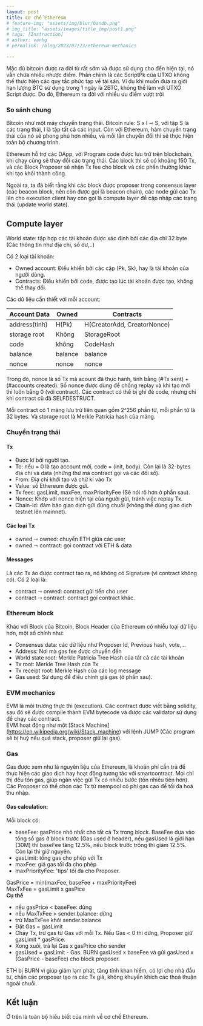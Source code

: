 ```yaml
---
layout: post
title: Cơ chế Ethereum
# feature-img: "assets/img/blur/bandb.png"
# img_title: "assets/images/title_img/post1.png"
# tags: [Instruction]
# author: vanhg
# permalink: /blog/2023/07/23/ethereum-mechanics

---
```


Mặc dù bitcoin được ra đời từ rất sớm và được sử dụng cho đến hiện tại, nó vẫn chứa nhiều nhược điểm. Phần chính là các ScriptPk của UTXO không thể thực hiện các quy tắc phức tạp về tài sản. Ví dụ khi muốn đưa ra giới hạn lượng BTC sử dụng trong 1 ngày là 2BTC, không thể làm với UTXO Script được. Do đó, Ethereum ra đời với nhiều ưu điểm vượt trội

### So sánh chung
Bitcoin như một máy chuyển trạng thái. Bitcoin rule: S x I ⇾ S, với tập S là các trạng thái, I là tập tất cả các input. Còn với Ethereum, hàm chuyển trạng thái của nó sẽ phong phú hơn nhiều, và mỗi lần chuyển đổi thì sẽ thực hiện toàn bộ chương trình. 

Ethereum hỗ trợ các DApp, với Program code được lưu trữ trên blockchain, khi chạy cũng sẽ thay đổi các trạng thái. Các block thì sẽ có khoảng 150 Tx, và các Block Proposer sẽ nhận Tx fee cho block và các phần thưởng khác khi tạo khối thành công. 

Ngoài ra, ta đã biết rằng khi các block được proposer trong consensus layer (các beacon block, nên còn được gọi là beacon chain), các node gửi các Tx lên cho execution client hay còn gọi là compute layer để cập nhập các trạng thái (update world state).
## Compute layer
World state: tập hợp các tài khoản được xác định bởi các địa chỉ 32 byte (Các thông tin như địa chỉ, số dư,..)

Có 2 loại tài khoản:
- Owned account: Điều khiển bởi các cặp (Pk, Sk), hay là tài khoản của người dùng.
- Contracts: Điều khiển bởi code, được tạo lúc tài khoản được tạo, không thể thay đổi.

Các dữ liệu cần thiết với mỗi account:

| Account Data   |   Owned     |Contracts                      |
|----------------|-------------|-------------------------------|
| address(tính)  |   H(Pk)     |   H(CreatorAdd, CreatorNonce) |
| storage root   | Không       |   StorageRoot                 |
| code           | không       |   CodeHash                    |
| balance        | balance     |   balance                     |
| nonce          | nonce       |   nonce                       |

Trong đó, nonce là số Tx mà acount đã thực hành, tính bằng (#Tx sent) + (#accounts created). Số nonce được dùng để chống replay và khi tạo mới thì luôn bằng 0 (với contract).  Các contract có thể bị ghi đè code, nhưng chỉ khi contract cũ đã SELFDESTRUCT.   

Mỗi contract có 1 mảng lưu trữ liên quan gồm 2^256 phần tử, mỗi phần tử là 32 bytes. Và storage root là Merkle Patricia hash của mảng.

### Chuyển trạng thái
#### Tx
- Được kí bởi người tạo.
- To: nếu = 0 là tạo account mới, code = (init, body). Còn lại là 32-bytes địa chỉ và data (những thứ mà contract gọi và các đối số).
- From: Địa chỉ khởi tạo và chữ kí vào Tx
- Value: số Ethereum được gửi.
- Tx fees: gasLimit, maxFee, maxPriorityFee (Sẽ nói rõ hơn ở phần sau).
- Nonce: Khớp với nonce hiện tại của người gửi, tránh việc replay Tx.
- Chain-id: đảm bảo giao dịch gửi đúng chuỗi (không thể dùng giao dịch testnet lên mainnet).

#### Các loại Tx
- owned ⇾ owned: chuyển ETH giữa các user
- owned ⇾ contract: gọi contract với ETH & data

#### Messages
Là các Tx ảo được contract tạo ra, nó không có Signature (vì contract không có). Có 2 loại là:
- contract ⇾ onwed: contract gửi tiền cho user
- contract ⇾ contract: contract gọi contract khác.

### Ethereum block 
Khác với Block của Bitcoin, Block Header của Ethereum có nhiều loại dữ liệu hơn, một số chính như:
- Consensus data: các dữ liệu như Proposer Id, Previous hash, vote,...
- Address: Nơi mà gas fee được chuyển đến
- World state root: Merkle Patricia Tree Hash của tất cả các tài khoản
- Tx root: Merkle Tree Hash của Tx
- Tx receipt root: Merkle Hash của các log message
- Gas used: Sử dụng để điều chỉnh giá gas (ở phần sau).

### EVM mechanics
EVM là môi trường thực thi (execution). Các contract được viết bằng solidity, sau đó sẽ được compile thành EVM bytecode và được các validator sử dụng để chạy các contract. <br>
EVM hoạt động như một [Stack Machine] (https://en.wikipedia.org/wiki/Stack_machine) với lệnh JUMP (Các program sẽ bị huỷ nếu quá stack, proposer giữ lại gas).

### Gas
Gas được xem như là nguyên liệu của Ethereum, là khoản phí cần trả để thực hiện các giao dịch hay hoạt động tương tác với smartcontract. Mọi chỉ thị đều tốn gas, giúp ngăn việc gửi Tx có nhiều bước (tốn nhiều tiền hơn). Các Proposer có thể chọn các Tx từ mempool có phí gas cao để tối đa hoá thu nhập.

#### Gas calculation:
Mỗi block có: 
- baseFee: gasPrice nhỏ nhất cho tất cả Tx trong block. BaseFee dựa vào tổng số gas ở block trước (Gas used ở header), nếu gasUsed là giới hạn (30M) thì baseFee tăng 12.5%, nếu block trước trống thì giảm 12.5%. Còn lại thì giữ nguyên. 
- gasLimit: tổng gas cho phép với Tx
- maxFee: giá gas tối đa cho phép
- maxPriorityFee: 'tips' tối đa cho Proposer.

GasPrice = min(maxFee, baseFee + maxPriorityFee) <br>
MaxTxFee = gasLimit x gasPice <br>
<strong> Cụ thể </strong>
- nếu gasPrice < baseFee: dừng
- nếu MaxTxFee > sender.balance: dừng
- trừ MaxTxFee khỏi sender.balance
- Đặt Gas = gasLimit
- Chạy Tx, trừ gas từ Gas với mỗi Tx. Nếu Gas < 0 thì dừng, Proposer giữ gasLimit * gasPrice.
- Xong xuôi, trả lại Gas x gasPrice cho sender
- gasUsed = gasLimit - Gas. BURN gasUsed x baseFee và gửi gasUsed x (GasPrice - baseFee) cho block proposer. 

ETH bị BURN vì giúp giảm lạm phát, tăng tính khan hiếm, có lợi cho nhà đầu tư, chặn các proposer tạo ra các Tx giả, không khuyến khích các thoả thuận ngoài chuỗi.

## Kết luận
Ở trên là toàn bộ hiểu biết của mình về cơ chế Ethereum.
